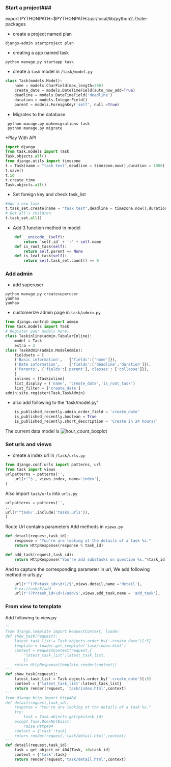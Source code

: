 ### Start a project###

export PYTHONPATH=$PYTHONPATH:/usr/local/lib/python2.7/site-packages
* create a project named plan
```
django-admin startproject plan
```

* creating a app named task
```
python manage.py startapp task
```

* create a `task` model in `/task/model.py`
```python
class Task(models.Model):
	name = models.CharField(max_length=200)
	create_date = models.DateTimeField(auto_now_add=True)
	deadline = models.DateTimeField('deadline')
	duration = models.IntegerField()
	parent = models.ForeignKey('self', null =True)
```
* Migrates to the database
```
 python manage.py makemigrations task
 python manage.py migrate

 ```
 *Play With API
```python
import django
from task.models import Task
Task.objects.all()
from django.utils import timezone
t = Task(name = "task test",deadline = timezone.now(),duration = 1000)
t.save()
t.id
t.create_time
Task.objects.all()
```

* Set foreign key and check task_list
```python
#Add a new task
t.task_set.create(name = "task test",deadline = timezone.now(),duration = 1000)
# Get all's children
t.task_set.all()
```
* Add 3 function method in model
```python
	def __unicode__(self):
		return `self.id` + ':' + self.name
	def is_root_task(self):
		return self.parent == None
	def is_leaf_task(self):
		return self.task_set.count() == 0
```

### Add admin
* add superuser
```
python manage.py createsuperuser
yunhao
yunhao
```
* customerize admin page in `task/admin.py`
```python
from django.contrib import admin
from task.models import Task
# Register your models here.
class Taskinline(admin.TabularInline):
	model = Task
	extra = 3
class TaskAdmin(admin.ModelAdmin):
	fieldsets = [
	('Basic information',	{'fields':['name']}),
	('Date information',	{'fields':['deadline','duration']}),
	('Parents',	{'fields':['parent'],'classes': ['collapse']}),
	]
	inlines = [Taskinline]
	list_display = ('name', 'create_date','is_root_task')
	list_filter = ['create_date']
admin.site.register(Task,TaskAdmin)
```
* also add following to the 'task/model.py'
```python
	is_published_recently.admin_order_field = 'create_date'
	is_published_recently.boolean = True
	is_published_recently.short_description = 'Create in 24 hours?'
```
The current data model is
![hour_count_boxplot](https://docs.google.com/uc?export=view&id=0B47woKFE0zXeVzY4TkhpeU16d0k)

### Set urls and views ###
* create a index url in `/task/urls.py`

```python
from django.conf.urls import patterns, url
from task import views
urlpatterns = patterns('',
    url(r'^$', views.index, name='index'),
)
```
Also import `task/urls` into `urls.py`
```python
urlpatterns = patterns('',
...
url(r'^task/',include('tasks.urls')),
)
```
Route Url contains parameters
Add methods in `views.py`
```python
def detail(request,task_id):
	response = "You're are looking at the details of a task %s."
	return HttpResponse(response % task_id)

def add_task(request,task_id):
	return HttpResponse("You're add substasks on question %s."%task_id)
```
And to capture the corresponding parameter in url, We add following method in urls.py
```python
    url(r'^(?P<task_id>\d+)/$',views.detail,name ='detail'),
    # ex:/task/5/add
    url(r'(?P<task_id>\d+)/add/$',views.add_task,name = 'add_task'),
```
### From view to template ###
 Add following to view.py
```python
'''
from django.template import RequestContext, loader
def show_task(request):
	latest_task_list = Task.objects.order_by('-create_date')[:5]
	template = loader.get_template('task/index.html')
	context = RequestContext(request,{
		'latest_task_list':latest_task_list,
		})
	return HttpResponse(template.render(context))
'''
def show_task(request):
	latest_task_list = Task.objects.order_by('-create_date')[:5]
	context = {'latest_task_list':latest_task_list}
	return render(request, 'task/index.html',context)
'''
from django.http import Http404
def detail(request,task_id):
	response = "You're are looking at the details of a task %s."
	try:
		task = Task.objects.get(pk=task_id)
	except Task.DoesNotExist:
		raise Http404
	context = {'task':task}
	return render(request,'task/detail.html',context)
'''
def detail(request,task_id):
	task = get_object_or_404(Task, id=task_id)
	context = {'task':task}
	return render(request,'task/detail.html',context)
```
